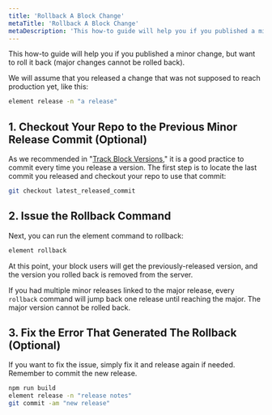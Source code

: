 ```yaml
---
title: 'Rollback A Block Change'
metaTitle: 'Rollback A Block Change'
metaDescription: 'This how-to guide will help you if you published a minor change in Element, but want to roll it back.'
---
```


This how-to guide will help you if you published a minor change, but want to roll it back (major changes cannot be rolled back).

We will assume that you released a change that was not supposed to reach production yet, like this:

```sh
element release -n "a release"
```

## 1. Checkout Your Repo to the Previous Minor Release Commit (Optional)

As we recommended in "[Track Block Versions](/how-to/track-block-versions)," it is a good practice to commit every time
you release a version. The first step is to locate the last commit you released and checkout your repo to use that commit:

```sh
git checkout latest_released_commit
```

## 2. Issue the Rollback Command

Next, you can run the element command to rollback:

```sh
element rollback
```

At this point, your block users will get the previously-released version, and the version you rolled back is removed from the server.

If you had multiple minor releases linked to the major release, every `rollback` command will jump back one release until reaching the major.
The major version cannot be rolled back.

## 3. Fix the Error That Generated The Rollback (Optional)

If you want to fix the issue, simply fix it and release again if needed. Remember to commit the new release.

```sh
npm run build
element release -n "release notes"
git commit -am "new release"
```
